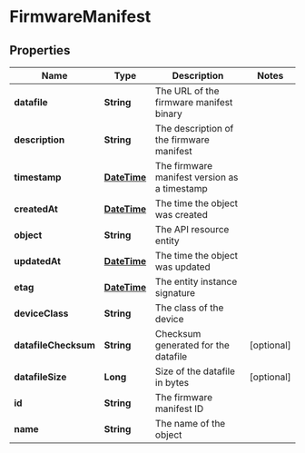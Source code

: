 
# FirmwareManifest

## Properties
Name | Type | Description | Notes
------------ | ------------- | ------------- | -------------
**datafile** | **String** | The URL of the firmware manifest binary | 
**description** | **String** | The description of the firmware manifest | 
**timestamp** | [**DateTime**](DateTime.md) | The firmware manifest version as a timestamp | 
**createdAt** | [**DateTime**](DateTime.md) | The time the object was created | 
**object** | **String** | The API resource entity | 
**updatedAt** | [**DateTime**](DateTime.md) | The time the object was updated | 
**etag** | [**DateTime**](DateTime.md) | The entity instance signature | 
**deviceClass** | **String** | The class of the device | 
**datafileChecksum** | **String** | Checksum generated for the datafile |  [optional]
**datafileSize** | **Long** | Size of the datafile in bytes |  [optional]
**id** | **String** | The firmware manifest ID | 
**name** | **String** | The name of the object | 



